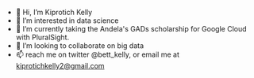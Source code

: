 - 👋 Hi, I’m Kiprotich Kelly
- 👀 I’m interested in data science
- 🌱 I’m currently taking the Andela's GADs scholarship for Google Cloud with PluralSight.
- 💞️ I’m looking to collaborate on big data
- 📫  reach me on twitter @bett_kelly, or email me at kiprotichkelly2@gmail.com

<!---
kelly2-code/kelly2-code is a ✨ special ✨ repository because its `README.md` (this file) appears on your GitHub profile.
You can click the Preview link to take a look at your changes.
--->
